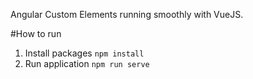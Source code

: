 Angular Custom Elements running smoothly with VueJS.

#How to run

1. Install packages `npm install`
2. Run application `npm run serve`
